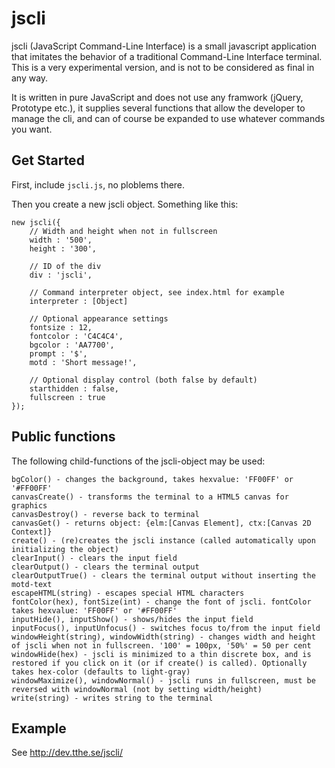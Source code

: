 jscli
=====

jscli (JavaScript Command-Line Interface) is a small javascript application that imitates
the behavior of a traditional Command-Line Interface terminal.
This is a very experimental version, and is not to be considered as final in any way.

It is written in pure JavaScript and does not use any framwork (jQuery, Prototype etc.),
it supplies several functions that allow the developer to manage the cli, and can of course
be expanded to use whatever commands you want.

Get Started
-----------

First, include `jscli.js`, no ploblems there.

Then you create a new jscli object. Something like this:

    new jscli({
		// Width and height when not in fullscreen
    	width : '500',
    	height : '300',
		
		// ID of the div
    	div : 'jscli',
    	
		// Command interpreter object, see index.html for example
		interpreter : [Object]
		
		// Optional appearance settings
		fontsize : 12,
		fontcolor : 'C4C4C4',
		bgcolor : 'AA7700',
		prompt : '$',
		motd : 'Short message!',
		
		// Optional display control (both false by default)
		starthidden : false,
		fullscreen : true
    });

Public functions
----------------

The following child-functions of the jscli-object may be used:

	bgColor() - changes the background, takes hexvalue: 'FF00FF' or '#FF00FF'
	canvasCreate() - transforms the terminal to a HTML5 canvas for graphics
	canvasDestroy() - reverse back to terminal
	canvasGet() - returns object: {elm:[Canvas Element], ctx:[Canvas 2D Context]}
	create() - (re)creates the jscli instance (called automatically upon initializing the object)
	clearInput() - clears the input field
	clearOutput() - clears the terminal output
	clearOutputTrue() - clears the terminal output without inserting the motd-text
	escapeHTML(string) - escapes special HTML characters
	fontColor(hex), fontSize(int) - change the font of jscli. fontColor takes hexvalue: 'FF00FF' or '#FF00FF'
	inputHide(), inputShow() - shows/hides the input field
	inputFocus(), inputUnfocus() - switches focus to/from the input field
	windowHeight(string), windowWidth(string) - changes width and height of jscli when not in fullscreen. '100' = 100px, '50%' = 50 per cent
	windowHide(hex) - jscli is minimized to a thin discrete box, and is restored if you click on it (or if create() is called). Optionally takes hex-color (defaults to light-gray)
	windowMaximize(), windowNormal() - jscli runs in fullscreen, must be reversed with windowNormal (not by setting width/height)
	write(string) - writes string to the terminal

Example
-------

See http://dev.tthe.se/jscli/


